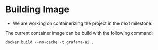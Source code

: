 # Building Image 

- We are working on containerizing the project in the next milestone. 

The current container image can be build with the following command: 
```
docker build --no-cache -t grafana-ai .
```
